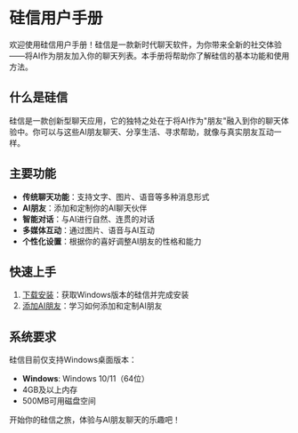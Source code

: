 # 硅信用户手册

欢迎使用硅信用户手册！硅信是一款新时代聊天软件，为你带来全新的社交体验——将AI作为朋友加入你的聊天列表。本手册将帮助你了解硅信的基本功能和使用方法。

## 什么是硅信

硅信是一款创新型聊天应用，它的独特之处在于将AI作为"朋友"融入到你的聊天体验中。你可以与这些AI朋友聊天、分享生活、寻求帮助，就像与真实朋友互动一样。

## 主要功能

- **传统聊天功能**：支持文字、图片、语音等多种消息形式
- **AI朋友**：添加和定制你的AI聊天伙伴
- **智能对话**：与AI进行自然、连贯的对话
- **多媒体互动**：通过图片、语音与AI互动
- **个性化设置**：根据你的喜好调整AI朋友的性格和能力

## 快速上手

1. [下载安装](/guide/getting-started)：获取Windows版本的硅信并完成安装
2. [添加AI朋友](/guide/add-ai-friend)：学习如何添加和定制AI朋友

## 系统要求

硅信目前仅支持Windows桌面版本：

- **Windows**: Windows 10/11（64位）
- 4GB及以上内存
- 500MB可用磁盘空间

开始你的硅信之旅，体验与AI朋友聊天的乐趣吧！ 